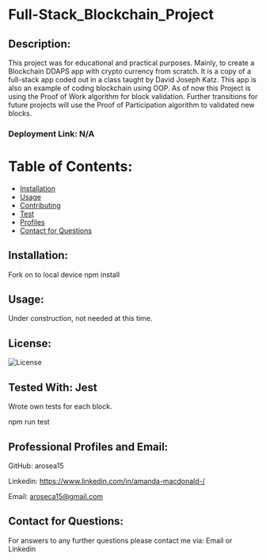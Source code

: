 # Full-Stack_Blockchain_Project

## Description:
This project was for educational and practical purposes. Mainly, to create a Blockchain DDAPS app with crypto currency from scratch. It is a copy of a full-stack app coded out in a class taught by David Joseph Katz. This app is also an example of coding blockchain using OOP. As of now this Project is using the Proof of Work algorithm for block validation. Further transitions for future projects will use the Proof of Participation algorithm to validated new blocks.

### Deployment Link: N/A


# Table of Contents:
* [Installation](#Installation)
* [Usage](#Usage)
* [Contributing](#Contributing)
* [Test](#Test)
* [Profiles](#Professional-Profiles-&-Email)
* [Contact for Questions](#Contact-for-Questions)
    
## Installation:
Fork on to local device
npm install
## Usage:

Under construction, not needed at this time. 
## License:
![License](https://img.shields.io/badge/License-MIT-green.svg)

## Tested With:   Jest
Wrote own tests for each block.

npm run test

## Professional Profiles and Email:
GitHub: arosea15

Linkedin:  https://www.linkedin.com/in/amanda-macdonald-/

Email: aroseca15@gmail.com

## Contact for Questions:
For answers to any further questions please contact me via: Email or Linkedin
